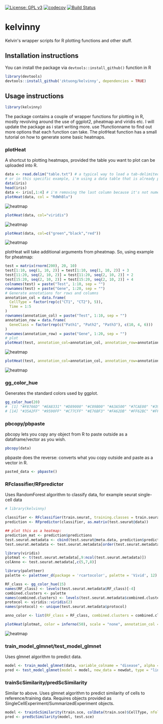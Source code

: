 [![License: GPL v3](https://img.shields.io/badge/License-GPLv3-blue.svg)](https://www.gnu.org/licenses/gpl-3.0)
[![codecov](https://codecov.io/gh/zktuong/kelvinny/branch/master/graph/badge.svg)](https://codecov.io/gh/zktuong/kelvinny)
[![Build Status](https://travis-ci.com/zktuong/kelvinny.svg?branch=master)](https://travis-ci.com/zktuong/kelvinny)
# kelvinny
Kelvin's wrapper scripts for R plotting functions and other stuff.

## Installation instructions
You can install the package via ```devtools::install_github()``` function in R
```R
library(devtools)
devtools::install_github('zktuong/kelvinny', dependencies = TRUE)
```
## Usage instructions
```R
library(kelvinny)
```
The package contains a couple of wrapper functions for plotting in R, mostly revolving around the use of ggplot2, pheatmap and viridis etc. I will update the package as i start writing more. use ?functionname to find out more options that each function can take.
The plotHeat function has a small tutorial on how to generate some basic heatmaps. 

### plotHeat
A shortcut to plotting heatmaps, provided the table you want to plot can be uploaded into R.
```R
data <- read.delim("table.txt") # a typical way to load a tab-delimited text file
# or in this specific example, i'm using a data table that is already preloaded in R
data(iris)
head(iris)
data <- iris[,1:4] # i'm removing the last column because it's not numeric
plotHeat(data, col = "RdWhBlu")
```
![heatmap](exampleImages/heat.png)
```R
plotHeat(data, col="viridis")
```
![heatmap](exampleImages/heat2.png)
```R
plotHeat(data, col=c("green","black","red"))
```
![heatmap](exampleImages/heat3.png)

plotHeat will take additional arguments from pheatmap. So, using example for pheatmap: 
```R
test = matrix(rnorm(200), 20, 10)
test[1:10, seq(1, 10, 2)] = test[1:10, seq(1, 10, 2)] + 3
test[11:20, seq(2, 10, 2)] = test[11:20, seq(2, 10, 2)] + 2
test[15:20, seq(2, 10, 2)] = test[15:20, seq(2, 10, 2)] + 4
colnames(test) = paste("Test", 1:10, sep = "")
rownames(test) = paste("Gene", 1:20, sep = "")
# Generate annotations for rows and columns
annotation_col = data.frame(
  CellType = factor(rep(c("CT1", "CT2"), 5)),
  Time = 1:5
)
rownames(annotation_col) = paste("Test", 1:10, sep = "")
annotation_row = data.frame(
  GeneClass = factor(rep(c("Path1", "Path2", "Path3"), c(10, 4, 6)))
)
rownames(annotation_row) = paste("Gene", 1:20, sep = "")
# plot
plotHeat(test, annotation_col=annotation_col, annotation_row=annotation_row)
```
![heatmap](exampleImages/heat4.png)
```R
plotHeat(test, annotation_col=annotation_col, annotation_row=annotation_row, col="viridis")
```
![heatmap](exampleImages/heat5.png)

### gg_color_hue
Generates the standard colors used by ggplot.
```R
gg_color_hue(20)
#  [1] "#F8766D" "#EA8331" "#D89000" "#C09B00" "#A3A500" "#7CAE00" "#39B600" "#00BB4E" "#00BF7D" "#00C1A3" "#00BFC4" "#00BAE0" "#00B0F6"
# [14] "#35A2FF" "#9590FF" "#C77CFF" "#E76BF3" "#FA62DB" "#FF62BC" "#FF6A98"
```

### pbcopy/pbpaste
pbcopy lets you copy any object from R to paste outside as a dataframe/vector as you wish.
```R
pbcopy(data)
```
pbpaste does the reverse: converts what you copy outside and paste as a vector in R.
```R
pasted_data <- pbpaste()
```

### RFclassifier/RFpredictor
Uses RandomForest algorithm to classify data, for example seurat single-cell data
```R
# library(kelvinny)

classifier <- RFclassifier(train.seurat, training.classes = train.seurat@ident, importance = "impurity", probability = TRUE)
prediction <- RFpredictor(classifier, as.matrix(test.seurat@data))

## plot this as a heatmap:
prediction_mat <- prediction$predictions
test.seurat.metadata <- cbind(test.seurat@meta.data, prediction$predictions)
test.seurat.metadata <- test.seurat.metadata[order(test.seurat.metadata$combined.clusters), ]

library(viridis)
plotmat <- t(test.seurat.metadata[,9:ncol(test.seurat.metadata)])
colAnno <- test.seurat.metadata[,c(5,7,8)]

library(paletteer)
palette <- paletteer_d(package = 'rcartocolor', palette = 'Vivid', 12)

RF_class <- gg_color_hue(15)
names(RF_class) <- levels(test.seurat.metadata$RF_class)[-4]
combined.clusters <- palette
names(combined.clusters) <- levels(test.seurat.metadata$combined.clusters)
protocol <- viridis::viridis(2)
names(protocol) <- unique(test.seurat.metadata$protocol)

anno_color <- list(RF_class = RF_class, combined.clusters = combined.clusters, protocol = protocol)

plotHeat(plotmat, color = inferno(50), scale = "none", annotation_col = colAnno, annotation_colors = anno_color, cluster_rows = TRUE, cluster_cols = FALSE, show_colnames = FALSE)
```
![heatmap](exampleImages/RFheat.png)

### train_model_glmnet/test_model_glmnet
Uses glmnet algorithm to predict data.
```R
model <- train_model_glmnet(data, variable_colname = "disease", alpha = 0.5, cutOff = 0.5, nfolds = ncol(data)) # LOOCV Elastic net regularization
pred <- test_model_glmnet(model = model, new_data = newdat, type = "link")
```

### trainScSimilarity/predScSimilarity
Similar to above. Uses glmnet algorithm to predict similarity of cells to reference/training data.
Requires objects provided as SingleCellExperiment/SummarizedExperiment objects.
```R
model <- trainScSimilarity(train.sce, colData(train.sce)$CellType, nfolds = dim(train.sce)[2])
pred <- predScSimilarity(model, test.sce)
```

